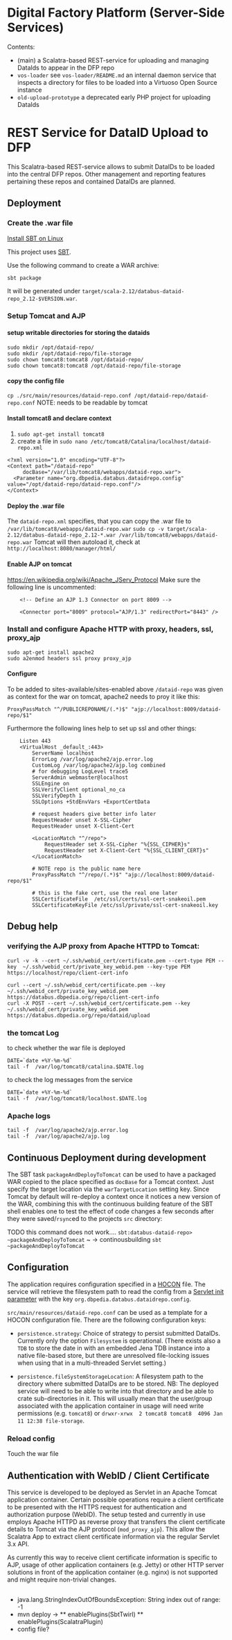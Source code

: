 # Digital Factory Platform (Server-Side Services) #

Contents:

* (main) a Scalatra-based REST-service for uploading and managing DataIds to appear in
 the DFP repo 
* `vos-loader` see `vos-loader/README.md` an internal daemon service that inspects a directory for files to be loaded 
 into a Virtuoso Open Source instance
* `old-upload-prototype` a deprecated early PHP project for uploading DataIds 


# REST Service for DataID Upload to DFP #

This Scalatra-based REST-service allows to submit DataIDs to be loaded into the central
DFP repos. Other management and reporting features pertaining these repos and contained 
DataIDs are planned.

## Deployment

### Create the .war file

[Install SBT on Linux](https://www.scala-sbt.org/1.0/docs/Installing-sbt-on-Linux.html)

This project uses [SBT](https://www.scala-sbt.org/documentation.html). 

Use the following command to create a WAR archive:

```sbt package```

It will be generated under `target/scala-2.12/databus-dataid-repo_2.12-$VERSION.war`.


### Setup Tomcat and AJP

#### setup writable directories for storing the dataids
```
sudo mkdir /opt/dataid-repo/
sudo mkdir /opt/dataid-repo/file-storage
sudo chown tomcat8:tomcat8 /opt/dataid-repo/
sudo chown tomcat8:tomcat8 /opt/dataid-repo/file-storage
```

#### copy the config file
`cp ./src/main/resources/dataid-repo.conf /opt/dataid-repo/dataid-repo.conf`
NOTE: needs to be readable by tomcat

#### Install tomcat8 and declare context

1. `sudo apt-get install tomcat8`
2. create a file in `sudo nano /etc/tomcat8/Catalina/localhost/dataid-repo.xml` 

```
<?xml version="1.0" encoding="UTF-8"?>
<Context path="/dataid-repo" 
	 docBase="/var/lib/tomcat8/webapps/dataid-repo.war">
  <Parameter name="org.dbpedia.databus.dataidrepo.config" value="/opt/dataid-repo/dataid-repo.conf"/>
</Context>
```

#### Deploy the .war file
The `dataid-repo.xml`  specifies, that you can copy the .war file to `/var/lib/tomcat8/webapps/dataid-repo.war`
`sudo cp -v target/scala-2.12/databus-dataid-repo_2.12-*.war /var/lib/tomcat8/webapps/dataid-repo.war`
Tomcat will then autoload it, check at `http://localhost:8080/manager/html/`

#### Enable AJP on tomcat
https://en.wikipedia.org/wiki/Apache_JServ_Protocol
Make sure the following line is uncommented:
```
    <!-- Define an AJP 1.3 Connector on port 8009 -->

    <Connector port="8009" protocol="AJP/1.3" redirectPort="8443" />
```

### Install and configure Apache HTTP with proxy, headers, ssl, proxy_ajp
```
sudo apt-get install apache2
sudo a2enmod headers ssl proxy proxy_ajp	
```

#### Configure
To be added to sites-available/sites-enabled
above `/dataid-repo` was given as context for the war on tomcat, apache2 needs to proy it like this:
```
ProxyPassMatch "^/PUBLICREPONAME/(.*)$" "ajp://localhost:8009/dataid-repo/$1"
```
Furthermore the following lines help to set up ssl and other things:
```
	Listen 443
	<VirtualHost _default_:443>
		ServerName localhost
   		ErrorLog /var/log/apache2/ajp.error.log
   		CustomLog /var/log/apache2/ajp.log combined
		# for debugging LogLevel trace5
		ServerAdmin webmaster@localhost
		SSLEngine on
		SSLVerifyClient optional_no_ca
   		SSLVerifyDepth 1
   		SSLOptions +StdEnvVars +ExportCertData

		# request headers give better info later
   		RequestHeader unset X-SSL-Cipher
   		RequestHeader unset X-Client-Cert
    
		<LocationMatch "^/repo">
       		RequestHeader set X-SSL-Cipher "%{SSL_CIPHER}s"
       		RequestHeader set X-Client-Cert "%{SSL_CLIENT_CERT}s"
   		</LocationMatch>

		# NOTE repo is the public name here
		ProxyPassMatch "^/repo/(.*)$" "ajp://localhost:8009/dataid-repo/$1"

		# this is the fake cert, use the real one later
		SSLCertificateFile	/etc/ssl/certs/ssl-cert-snakeoil.pem
		SSLCertificateKeyFile /etc/ssl/private/ssl-cert-snakeoil.key
```

## Debug help

### verifying the AJP proxy from Apache HTTPD to Tomcat:
```
curl -v -k --cert ~/.ssh/webid_cert/certificate.pem --cert-type PEM --key  ~/.ssh/webid_cert/private_key_webid.pem --key-type PEM   https://localhost/repo/client-cert-info

curl --cert ~/.ssh/webid_cert/certificate.pem --key ~/.ssh/webid_cert/private_key_webid.pem  https://databus.dbpedia.org/repo/client-cert-info
curl -X POST --cert ~/.ssh/webid_cert/certificate.pem --key ~/.ssh/webid_cert/private_key_webid.pem  https://databus.dbpedia.org/repo/dataid/upload
```

### the tomcat Log
to check whether the war file is deployed

```
DATE=`date +%Y-%m-%d`
tail -f  /var/log/tomcat8/catalina.$DATE.log
```

to check the log messages from the service
```
DATE=`date +%Y-%m-%d`
tail -f  /var/log/tomcat8/localhost.$DATE.log
```

### Apache logs
```
tail -f  /var/log/apache2/ajp.error.log
tail -f  /var/log/apache2/ajp.log
```

## Continuous Deployment during development

The SBT task `packageAndDeployToTomcat` can be used to have a packaged WAR copied to the place specified
as `docBase` for a Tomcat context. Just specify the target location via the `warTargetLocation` setting key.
Since Tomcat by default will re-deploy a context once it notices a new version of the WAR, combining this with
the continuous building feature of the SBT shell enables one to test the effect of code changes a few
seconds after they were saved/`rsync`ed to the projects `src` directory:

TODO this command does not work....
`sbt:databus-dataid-repo> ~packageAndDeployToTomcat`
~ -> continousbuilding
`sbt ~packageAndDeployToTomcat`

## Configuration

The application requires configuration specified in a 
[HOCON](https://github.com/lightbend/config/blob/master/HOCON.md) file. The service will retrieve
the filesystem path to read the config from a 
[Servlet init parameter](https://docs.oracle.com/javaee/7/api/javax/servlet/ServletConfig.html#getInitParameter-java.lang.String-)
with the key `org.dbpedia.databus.dataidrepo.config`.  

`src/main/resources/dataid-repo.conf` can be used as a template for a HOCON configuration file. 
  There are the following configuration keys:

* `persistence.strategy`: Choice of strategy to persist submitted DataIDs. Currently only the option 
  `Filesystem` is operational. (There exists also a `TDB` to store the date in with an embedded Jena 
   TDB instance into a native file-based store, but there are unresolved file-locking issues when
   using that in a multi-threaded Servlet setting.)
   
* `persistence.fileSystemStorageLocation`: A filesystem path to the directory where submitted DataIDs
  are to be stored. NB: The deployed service will need to be able to write into that directory and 
  be able to crate sub-directories in it. This will usually mean that the user/group associated with
  the application container in usage will need write permissions (e.g. `tomcat8`) or `drwxr-xrwx  2 tomcat8 tomcat8  4096 Jan 11 12:38 file-storage`.
  
  
### Reload config
Touch the war file

## Authentication with WebID / Client Certificate

This service is developed to be deployed as Servlet in an Apache Tomcat application container.
Certain possible operations require a client certificate to be presented with the HTTPS request
for authentication and authorization purpose (WebID). The setup tested and currently in use employs
Apache HTTPD as reverse proxy that transfers the client certificate details to Tomcat via
the AJP protocol (`mod_proxy_ajp`). This allow the Scalatra App to extract client certificate 
information via the regular Servlet 3.x API.

As currently this way to receive client certificate information is specific to AJP, usage of 
other application containers (e.g. Jetty) or other HTTP server solutions in front of the 
application container (e.g. nginx) is not supported and might require non-trivial changes.
 
## 
* java.lang.StringIndexOutOfBoundsException: String index out of range: -1
* mvn deploy -> 
** enablePlugins(SbtTwirl)
** enablePlugins(ScalatraPlugin) 
* config file? 



